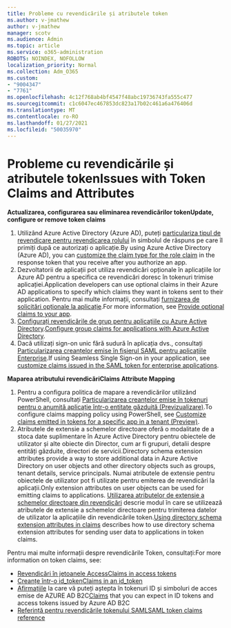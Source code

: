 ```yaml
---
title: Probleme cu revendicările și atributele token
ms.author: v-jmathew
author: v-jmathew
manager: scotv
ms.audience: Admin
ms.topic: article
ms.service: o365-administration
ROBOTS: NOINDEX, NOFOLLOW
localization_priority: Normal
ms.collection: Adm_O365
ms.custom:
- "9004347"
- "7761"
ms.openlocfilehash: 4c12f768ab4bf4547f48abc19736743fa555c477
ms.sourcegitcommit: c1c6047ec467853dc823a17b02c461a6a476406d
ms.translationtype: MT
ms.contentlocale: ro-RO
ms.lasthandoff: 01/27/2021
ms.locfileid: "50035970"
---
```

# <a name="issues-with-token-claims-and-attributes"></a><span data-ttu-id="8ffb6-102">Probleme cu revendicările și atributele token</span><span class="sxs-lookup"><span data-stu-id="8ffb6-102">Issues with Token Claims and Attributes</span></span>

<span data-ttu-id="8ffb6-103">**Actualizarea, configurarea sau eliminarea revendicărilor token**</span><span class="sxs-lookup"><span data-stu-id="8ffb6-103">**Update, configure or remove token claims**</span></span>

1. <span data-ttu-id="8ffb6-104">Utilizând Azure Active Directory (Azure AD), puteți [particulariza tipul de revendicare pentru revendicarea rolului](https://docs.microsoft.com/azure/active-directory/develop/active-directory-enterprise-app-role-management) în simbolul de răspuns pe care îl primiți după ce autorizați o aplicație.</span><span class="sxs-lookup"><span data-stu-id="8ffb6-104">By using Azure Active Directory (Azure AD), you can [customize the claim type for the role claim](https://docs.microsoft.com/azure/active-directory/develop/active-directory-enterprise-app-role-management) in the response token that you receive after you authorize an app.</span></span>
2. <span data-ttu-id="8ffb6-105">Dezvoltatorii de aplicații pot utiliza revendicări opționale în aplicațiile lor Azure AD pentru a specifica ce revendicări doresc în tokenuri trimise aplicației.</span><span class="sxs-lookup"><span data-stu-id="8ffb6-105">Application developers can use optional claims in their Azure AD applications to specify which claims they want in tokens sent to their application.</span></span> <span data-ttu-id="8ffb6-106">Pentru mai multe informații, consultați [furnizarea de solicitări opționale la aplicație](https://docs.microsoft.com/azure/active-directory/develop/active-directory-optional-claims).</span><span class="sxs-lookup"><span data-stu-id="8ffb6-106">For more information, see [Provide optional claims to your app](https://docs.microsoft.com/azure/active-directory/develop/active-directory-optional-claims).</span></span>
3. <span data-ttu-id="8ffb6-107">[Configurați revendicările de grup pentru aplicațiile cu Azure Active Directory](https://docs.microsoft.com/azure/active-directory/hybrid/how-to-connect-fed-group-claims).</span><span class="sxs-lookup"><span data-stu-id="8ffb6-107">[Configure group claims for applications with Azure Active Directory](https://docs.microsoft.com/azure/active-directory/hybrid/how-to-connect-fed-group-claims).</span></span>
4. <span data-ttu-id="8ffb6-108">Dacă utilizați sign-on unic fără sudură în aplicația dvs., consultați [Particularizarea creanțelor emise în fișierul SAML pentru aplicațiile Enterprise](https://docs.microsoft.com/azure/active-directory/develop/active-directory-saml-claims-customization).</span><span class="sxs-lookup"><span data-stu-id="8ffb6-108">If using Seamless Single Sign-on in your application, see [customize claims issued in the SAML token for enterprise applications](https://docs.microsoft.com/azure/active-directory/develop/active-directory-saml-claims-customization).</span></span>

<span data-ttu-id="8ffb6-109">**Maparea atributului revendicări**</span><span class="sxs-lookup"><span data-stu-id="8ffb6-109">**Claims Attribute Mapping**</span></span>

1. <span data-ttu-id="8ffb6-110">Pentru a configura politica de mapare a revendicărilor utilizând PowerShell, consultați [Particularizarea creanțelor emise în tokenuri pentru o anumită aplicație într-o entitate găzduită (Previzualizare)](https://docs.microsoft.com/azure/active-directory/develop/active-directory-claims-mapping).</span><span class="sxs-lookup"><span data-stu-id="8ffb6-110">To configure claims mapping policy using PowerShell, see [Customize claims emitted in tokens for a specific app in a tenant (Preview)](https://docs.microsoft.com/azure/active-directory/develop/active-directory-claims-mapping).</span></span>
2. <span data-ttu-id="8ffb6-111">Atributele de extensie a schemelor directoare oferă o modalitate de a stoca date suplimentare în Azure Active Directory pentru obiectele de utilizator și alte obiecte din Director, cum ar fi grupuri, detalii despre entități găzduite, directori de servicii.</span><span class="sxs-lookup"><span data-stu-id="8ffb6-111">Directory schema extension attributes provide a way to store additional data in Azure Active Directory on user objects and other directory objects such as groups, tenant details, service principals.</span></span> <span data-ttu-id="8ffb6-112">Numai atributele de extensie pentru obiectele de utilizator pot fi utilizate pentru emiterea de revendicări la aplicații.</span><span class="sxs-lookup"><span data-stu-id="8ffb6-112">Only extension attributes on user objects can be used for emitting claims to applications.</span></span> <span data-ttu-id="8ffb6-113">[Utilizarea atributelor de extensie a schemelor directoare din revendicări](https://docs.microsoft.com/azure/active-directory/develop/active-directory-schema-extensions) descrie modul în care se utilizează atributele de extensie a schemelor directoare pentru trimiterea datelor de utilizator la aplicațiile din revendicările token.</span><span class="sxs-lookup"><span data-stu-id="8ffb6-113">[Using directory schema extension attributes in claims](https://docs.microsoft.com/azure/active-directory/develop/active-directory-schema-extensions) describes how to use directory schema extension attributes for sending user data to applications in token claims.</span></span>

<span data-ttu-id="8ffb6-114">Pentru mai multe informații despre revendicările Token, consultați:</span><span class="sxs-lookup"><span data-stu-id="8ffb6-114">For more information on token claims, see:</span></span>

- [<span data-ttu-id="8ffb6-115">Revendicări în jetoanele Access</span><span class="sxs-lookup"><span data-stu-id="8ffb6-115">Claims in access tokens</span></span>](https://docs.microsoft.com/azure/active-directory/develop/access-tokens#claims-in-access-tokens)
- [<span data-ttu-id="8ffb6-116">Creanțe într-o id_token</span><span class="sxs-lookup"><span data-stu-id="8ffb6-116">Claims in an id_token</span></span>](https://docs.microsoft.com/azure/active-directory/develop/id-tokens#claims-in-an-id_token)
- <span data-ttu-id="8ffb6-117">[Afirmațiile](https://docs.microsoft.com/azure/active-directory-b2c/tokens-overview#claims) la care vă puteți aștepta în tokenuri ID și simboluri de acces emise de AZURE AD B2C</span><span class="sxs-lookup"><span data-stu-id="8ffb6-117">[Claims](https://docs.microsoft.com/azure/active-directory-b2c/tokens-overview#claims) that you can expect in ID tokens and access tokens issued by Azure AD B2C</span></span>
- [<span data-ttu-id="8ffb6-118">Referință pentru revendicările tokenului SAML</span><span class="sxs-lookup"><span data-stu-id="8ffb6-118">SAML token claims reference</span></span>](https://docs.microsoft.com/azure/active-directory/develop/reference-saml-tokens)

